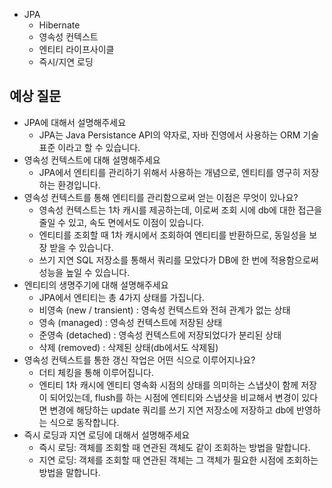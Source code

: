- JPA
  - Hibernate
  - 영속성 컨텍스트
  - 엔티티 라이프사이클
  - 즉시/지연 로딩

## 예상 질문
- JPA에 대해서 설명해주세요
  - JPA는 Java Persistance API의 약자로, 자바 진영에서 사용하는 ORM 기술 표준 이라고 할 수 있습니다.
- 영속성 컨텍스트에 대해 설명해주세요
  - JPA에서 엔티티를 관리하기 위해서 사용하는 개념으로, 엔티티를 영구히 저장하는 환경입니다.
- 영속성 컨텍스트를 통해 엔티티를 관리함으로써 얻는 이점은 무엇이 있나요?
  - 영속성 컨텍스트는 1차 캐시를 제공하는데, 이로써 조회 시에 db에 대한 접근을 줄일 수 있고, 속도 면에서도 이점이 있습니다.
  - 엔티티를 조회할 때 1차 캐시에서 조회하여 엔티티를 반환하므로, 동일성을 보장 받을 수 있습니다.
  - 쓰기 지연 SQL 저장소를 통해서 쿼리를 모았다가 DB에 한 번에 적용함으로써 성능을 높일 수 있습니다.
- 엔티티의 생명주기에 대해 설명해주세요
  - JPA에서 엔티티는 총 4가지 상태를 가집니다.
  - 비영속 (new / transient) : 영속성 컨텍스트와 전혀 관계가 없는 상태
  - 영속 (managed) : 영속성 컨텍스트에 저장된 상태
  - 준영속 (detached) : 영속성 컨텍스트에 저장되었다가 분리된 상태
  - 삭제 (removed) : 삭제된 상태(db에서도 삭제됨)
- 영속성 컨텍스트를 통한 갱신 작업은 어떤 식으로 이루어지나요?
  - 더티 체킹을 통해 이루어집니다. 
  - 엔티티 1차 캐시에 엔티티 영속화 시점의 상태를 의미하는 스냅샷이 함께 저장이 되어있는데, flush를 하는 시점에 엔티티와 스냅샷을 비교해서 변경이 있다면 변경에 해당하는 update 쿼리를 쓰기 지연 저장소에 저장하고 db에 반영하는 식으로 동작합니다.
- 즉시 로딩과 지연 로딩에 대해서 설명해주세요
  - 즉시 로딩: 객체를 조회할 때 연관된 객체도 같이 조회하는 방법을 말합니다.
  - 지연 로딩: 객체를 조회할 때 연관된 객체는 그 객체가 필요한 시점에 조회하는 방법을 말합니다.